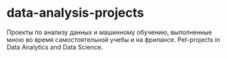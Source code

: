 # data-analysis-projects
Проекты по анализу данных и машинному обучению, выполненные мною во время самостоятельной учебы и на фрилансе. Pet-projects in Data Analytics and Data Science.
